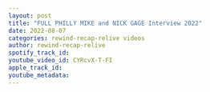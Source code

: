 ```yaml
---
layout: post
title: "FULL PHILLY MIKE and NICK GAGE Interview 2022"
date: 2022-08-07
categories: rewind-recap-relive videos
author: rewind-recap-relive
spotify_track_id: 
youtube_video_id: CYRcvX-T-FI
apple_track_id: 
youtube_metadata: 
---
```

